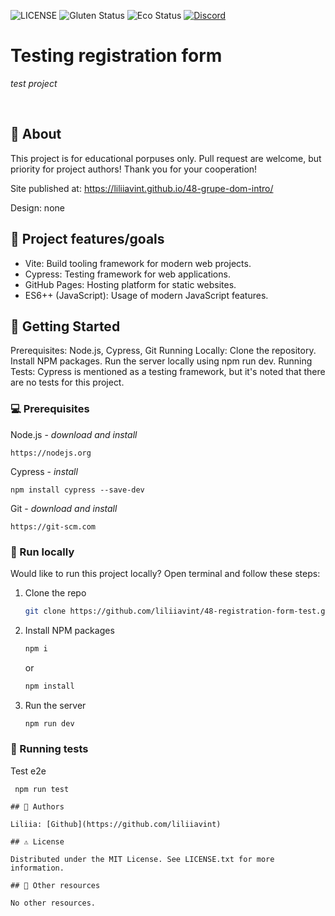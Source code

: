 ![LICENSE](https://img.shields.io/badge/license-MIT-blue.svg?style=flat-square)
![Gluten Status](https://img.shields.io/badge/Gluten-Free-green.svg)
![Eco Status](https://img.shields.io/badge/ECO-Friendly-green.svg)
[![Discord](https://discord.com/api/guilds/571393319201144843/widget.png)](https://discord.gg/dRwW4rw)

# Testing registration form

_test project_

<br>

## 🌟 About

This project is for educational porpuses only. Pull request are welcome, but priority for project authors! Thank you for your cooperation!

Site published at: https://liliiavint.github.io/48-grupe-dom-intro/

Design: none

## 🎯 Project features/goals

- Vite: Build tooling framework for modern web projects.
- Cypress: Testing framework for web applications.
- GitHub Pages: Hosting platform for static websites.
- ES6++ (JavaScript): Usage of modern JavaScript features.

## 🧰 Getting Started
Prerequisites: Node.js, Cypress, Git
Running Locally:
Clone the repository.
Install NPM packages.
Run the server locally using npm run dev.
Running Tests: Cypress is mentioned as a testing framework, but it's noted that there are no tests for this project.

### 💻 Prerequisites

Node.js - _download and install_

```
https://nodejs.org
```
Cypress - _install_

```
npm install cypress --save-dev
```

Git - _download and install_

```
https://git-scm.com
```

### 🏃 Run locally

Would like to run this project locally? Open terminal and follow these steps:

1. Clone the repo
    ```sh
    git clone https://github.com/liliiavint/48-registration-form-test.git
    ```
2. Install NPM packages
    ```sh
    npm i
    ```
    or
    ```sh
    npm install
    ```
3. Run the server
    ```sh
    npm run dev
    ```
### 🧪 Running tests

 Test e2e
   ```
    npm run test

## 🎅 Authors

Liliia: [Github](https://github.com/liliiavint)

## ⚠️ License

Distributed under the MIT License. See LICENSE.txt for more information.

## 🔗 Other resources

No other resources.